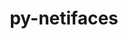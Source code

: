 ---
title: "py-netifaces"
layout: cache
categories: [package, develop-2023-08-13]
meta: {"versions": ["0.10.5"], "compilers": ["gcc@=11.1.0", "oneapi@=2023.2.0"], "oss": ["ubuntu20.04"], "platforms": ["linux"], "targets": ["ppc64le", "x86_64", "x86_64_v3"], "stacks": ["e4s", "e4s-oneapi", "e4s-power", "root"], "num_specs": 5, "num_specs_by_stack": {"e4s-power": 2, "root": 5, "e4s-oneapi": 1, "e4s": 2}}
spec_details: [{"hash": "hgqmfw4l3m2lfp6xvg3aedzylqdyiby2", "compiler": "gcc@=11.1.0", "versions": ["0.10.5"], "os": "ubuntu20.04", "platform": "linux", "target": "ppc64le", "variants": ["build_system=python_pip"], "stacks": ["e4s-power", "root"], "size": "-", "tarball": "https://binaries.spack.io/releases/develop-2023-08-13/build_cache/linux-ubuntu20.04-ppc64le/gcc-11.1.0/py-netifaces-0.10.5/linux-ubuntu20.04-ppc64le-gcc-11.1.0-py-netifaces-0.10.5-hgqmfw4l3m2lfp6xvg3aedzylqdyiby2.spack"}, {"hash": "q6acdud2jgfxngznuow2o53xi3rlrbbt", "compiler": "gcc@=11.1.0", "versions": ["0.10.5"], "os": "ubuntu20.04", "platform": "linux", "target": "ppc64le", "variants": ["build_system=python_pip"], "stacks": ["e4s-power", "root"], "size": "-", "tarball": "https://binaries.spack.io/releases/develop-2023-08-13/build_cache/linux-ubuntu20.04-ppc64le/gcc-11.1.0/py-netifaces-0.10.5/linux-ubuntu20.04-ppc64le-gcc-11.1.0-py-netifaces-0.10.5-q6acdud2jgfxngznuow2o53xi3rlrbbt.spack"}, {"hash": "333bvufiffxkhcxdxg2gxwsxpmfbtxuw", "compiler": "oneapi@=2023.2.0", "versions": ["0.10.5"], "os": "ubuntu20.04", "platform": "linux", "target": "x86_64", "variants": ["build_system=python_pip"], "stacks": ["e4s-oneapi", "root"], "size": "-", "tarball": "https://binaries.spack.io/releases/develop-2023-08-13/build_cache/linux-ubuntu20.04-x86_64/oneapi-2023.2.0/py-netifaces-0.10.5/linux-ubuntu20.04-x86_64-oneapi-2023.2.0-py-netifaces-0.10.5-333bvufiffxkhcxdxg2gxwsxpmfbtxuw.spack"}, {"hash": "x7cle466rubsuaj4hnlpo3v2apqlnigt", "compiler": "gcc@=11.1.0", "versions": ["0.10.5"], "os": "ubuntu20.04", "platform": "linux", "target": "x86_64_v3", "variants": ["build_system=python_pip"], "stacks": ["root", "e4s"], "size": "-", "tarball": "https://binaries.spack.io/releases/develop-2023-08-13/build_cache/linux-ubuntu20.04-x86_64_v3/gcc-11.1.0/py-netifaces-0.10.5/linux-ubuntu20.04-x86_64_v3-gcc-11.1.0-py-netifaces-0.10.5-x7cle466rubsuaj4hnlpo3v2apqlnigt.spack"}, {"hash": "shqgw4hzkjpejd7ftdddt4ao335eyb4r", "compiler": "gcc@=11.1.0", "versions": ["0.10.5"], "os": "ubuntu20.04", "platform": "linux", "target": "x86_64_v3", "variants": ["build_system=python_pip"], "stacks": ["root", "e4s"], "size": "-", "tarball": "https://binaries.spack.io/releases/develop-2023-08-13/build_cache/linux-ubuntu20.04-x86_64_v3/gcc-11.1.0/py-netifaces-0.10.5/linux-ubuntu20.04-x86_64_v3-gcc-11.1.0-py-netifaces-0.10.5-shqgw4hzkjpejd7ftdddt4ao335eyb4r.spack"}]
---